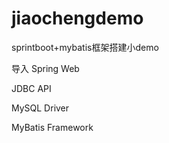 # jiaochengdemo
sprintboot+mybatis框架搭建小demo


导入
Spring Web

JDBC API

MySQL Driver

MyBatis Framework
